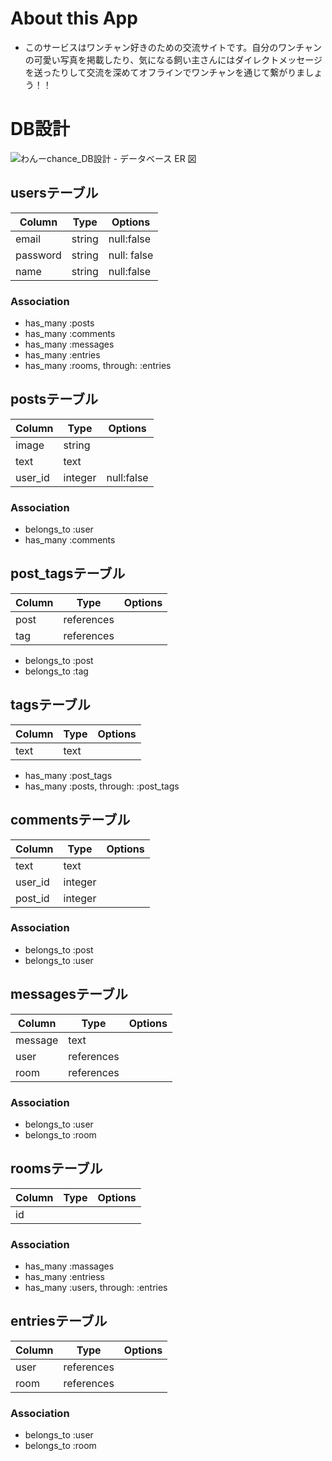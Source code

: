 # About this App

- このサービスはワンチャン好きのための交流サイトです。自分のワンチャンの可愛い写真を掲載したり、気になる飼い主さんにはダイレクトメッセージを送ったりして交流を深めてオフラインでワンチャンを通じて繋がりましょう！！


# DB設計
![わんーchance_DB設計 - データベース ER 図](https://user-images.githubusercontent.com/60055417/81885019-634fc900-95d4-11ea-9562-38b9ddd5033b.png)

## usersテーブル
|Column|Type|Options|
|------|----|-------|
|email|string|null:false|
|password|string|null: false|
|name|string|null:false|
### Association
- has_many :posts
- has_many :comments
- has_many :messages
- has_many :entries
- has_many :rooms, through: :entries

## postsテーブル
|Column|Type|Options|
|------|----|-------|
|image|string||
|text|text||
|user_id|integer|null:false|
### Association
- belongs_to :user
- has_many :comments

## post_tagsテーブル
|Column|Type|Options|
|------|----|-------|
|post|references|
|tag|references||
- belongs_to :post
- belongs_to :tag

## tagsテーブル
|Column|Type|Options|
|------|----|-------|
|text|text||
- has_many :post_tags
- has_many :posts, through: :post_tags

## commentsテーブル
|Column|Type|Options|
|------|----|-------|
|text|text||
|user_id|integer||
|post_id|integer||
### Association
- belongs_to :post
- belongs_to :user

## messagesテーブル
|Column|Type|Options|
|------|----|-------|
|message|text||
|user|references||
|room|references||
### Association
- belongs_to :user
- belongs_to :room

## roomsテーブル
|Column|Type|Options|
|------|----|-------|
|id|||
### Association
- has_many :massages
- has_many :entriess
- has_many :users, through: :entries

## entriesテーブル
|Column|Type|Options|
|------|----|-------|
|user|references||
|room|references||
### Association
- belongs_to :user
- belongs_to :room




